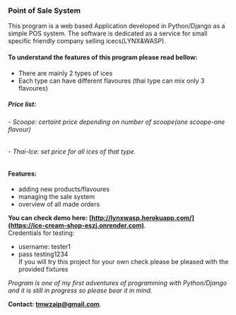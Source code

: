 ### Point of Sale System
This program is a web based Application developed in Python/Django as a simple POS system. The software is dedicated as a service for small specific friendly company selling icecs(LYNX&WASP). 
#### To understand the features of this program please read bellow:
- There are mainly 2 types of ices
- Each type can have different flavoures (thai type can mix only 3 flavoures)
##### Price list:
###### - Scoope: certaint price depending on number of scoope(one scoope-one flavour)
###### - Thai-Ice: set price for all ices of that type.
#### Features:
- adding new products/flavoures
- managing the sale system
- overview of all made orders

**You can check demo here: [http://lynxwasp.herokuapp.com/](https://ice-cream-shop-eszj.onrender.com)**.  
Credentials for testing:
- username: tester1
- pass testing1234  
If you will try this project for your own check please be pleased with the provided fixtures
  
*Program is one of my first adventures of programming with Python/Django and it is still in progress so please bear it in mind.*  

**Contact: tmwzaip@gmail.com**.  
